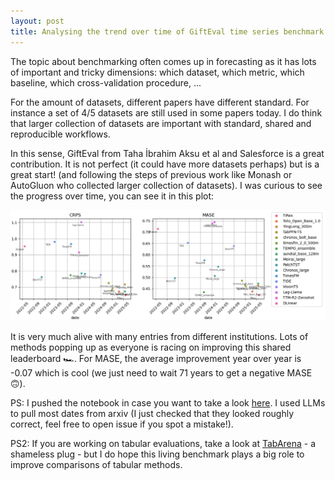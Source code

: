 ```yaml
---
layout: post
title: Analysing the trend over time of GiftEval time series benchmark 
---
```


The topic about benchmarking often comes up in forecasting as it has lots of important and tricky dimensions: which dataset, which metric, which baseline, which cross-validation procedure, ... 

For the amount of datasets, different papers have different standard. For instance a set of 4/5 datasets are still used in some papers today. I do think that larger collection of datasets are important with standard, shared and reproducible workflows.

In this sense, GiftEval from Taha İbrahim Aksu et al and Salesforce is a great contribution. It is not perfect (it could have more datasets perhaps) but is a great start! (and following the steps of previous work like Monash or AutoGluon who collected larger collection of datasets). I was curious to see the progress over time, you can see it in this plot:

![_config.yml](/images/performance_over_time.png "Title")

It is very much alive with many entries from different institutions. Lots of methods popping up as everyone is racing on improving this shared leaderboard 🏎️. For MASE, the average improvement year over year is -0.07 which is cool (we just need to wait 71 years to get a negative MASE 🙃).

PS: I pushed the notebook in case you want to take a look [here](https://github.com/geoalgo/gift-eval-trend-over-time/blob/main/gift-eval-analysis.ipynb). I used LLMs to pull most dates from arxiv (I just checked that they looked roughly correct, feel free to open issue if you spot a mistake!).

PS2: If you are working on tabular evaluations, take a look at [TabArena]( https://tabarena.ai/) - a shameless plug - but I do hope this living benchmark plays a big role to improve comparisons of tabular methods.